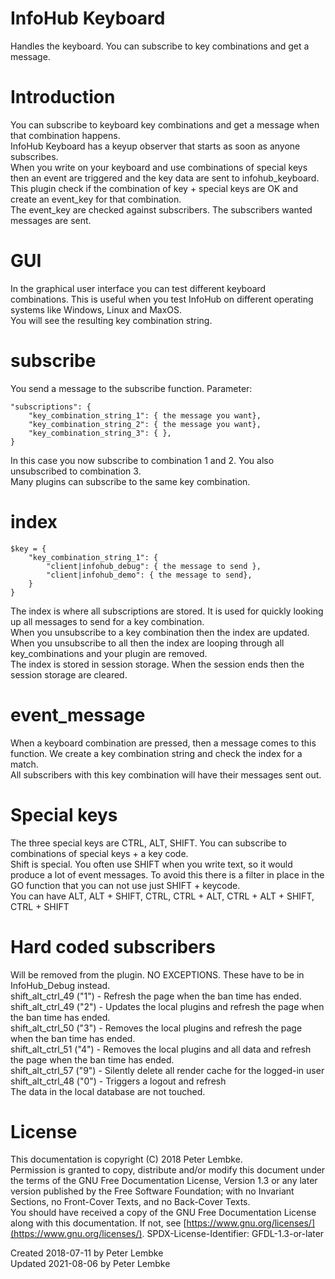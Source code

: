 # InfoHub Keyboard

Handles the keyboard. You can subscribe to key combinations and get a message.

# Introduction

You can subscribe to keyboard key combinations and get a message when that combination happens.  
InfoHub Keyboard has a keyup observer that starts as soon as anyone subscribes.  
When you write on your keyboard and use combinations of special keys then an event are triggered and the key data are
sent to infohub_keyboard.  
This plugin check if the combination of key + special keys are OK and create an event_key for that combination.  
The event_key are checked against subscribers. The subscribers wanted messages are sent.

# GUI

In the graphical user interface you can test different keyboard combinations. This is useful when you test InfoHub on
different operating systems like Windows, Linux and MaxOS.  
You will see the resulting key combination string.

# subscribe

You send a message to the subscribe function. Parameter:

```
"subscriptions": {
    "key_combination_string_1": { the message you want},
    "key_combination_string_2": { the message you want},
    "key_combination_string_3": { },
}
```

In this case you now subscribe to combination 1 and 2. You also unsubscribed to combination 3.  
Many plugins can subscribe to the same key combination.

# index

```
$key = {
    "key_combination_string_1": {
        "client|infohub_debug": { the message to send },
        "client|infohub_demo": { the message to send},
    }
}
```

The index is where all subscriptions are stored. It is used for quickly looking up all messages to send for a key
combination.  
When you unsubscribe to a key combination then the index are updated.  
When you unsubscribe to all then the index are looping through all key_combinations and your plugin are removed.  
The index is stored in session storage. When the session ends then the session storage are cleared.

# event_message

When a keyboard combination are pressed, then a message comes to this function. We create a key combination string and
check the index for a match.  
All subscribers with this key combination will have their messages sent out.

# Special keys

The three special keys are CTRL, ALT, SHIFT. You can subscribe to combinations of special keys + a key code.  
Shift is special. You often use SHIFT when you write text, so it would produce a lot of event messages. To avoid this
there is a filter in place in the GO function that you can not use just SHIFT + keycode.  
You can have ALT, ALT + SHIFT, CTRL, CTRL + ALT, CTRL + ALT + SHIFT, CTRL + SHIFT

# Hard coded subscribers

Will be removed from the plugin. NO EXCEPTIONS. These have to be in InfoHub_Debug instead.  
shift_alt_ctrl_49 ("1") - Refresh the page when the ban time has ended.  
shift_alt_ctrl_49 ("2") - Updates the local plugins and refresh the page when the ban time has ended.  
shift_alt_ctrl_50 ("3") - Removes the local plugins and refresh the page when the ban time has ended.  
shift_alt_ctrl_51 ("4") - Removes the local plugins and all data and refresh the page when the ban time has ended.  
shift_alt_ctrl_57 ("9") - Silently delete all render cache for the logged-in user  
shift_alt_ctrl_48 ("0") - Triggers a logout and refresh  
The data in the local database are not touched.

# License

This documentation is copyright (C) 2018 Peter Lembke.  
Permission is granted to copy, distribute and/or modify this document under the terms of the GNU Free Documentation
License, Version 1.3 or any later version published by the Free Software Foundation; with no Invariant Sections, no
Front-Cover Texts, and no Back-Cover Texts.  
You should have received a copy of the GNU Free Documentation License along with this documentation. If not,
see [https://www.gnu.org/licenses/](https://www.gnu.org/licenses/). SPDX-License-Identifier: GFDL-1.3-or-later

Created 2018-07-11 by Peter Lembke  
Updated 2021-08-06 by Peter Lembke  
